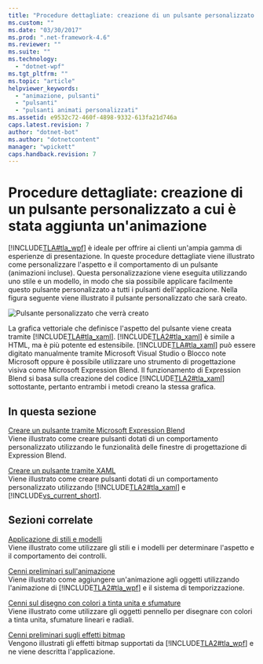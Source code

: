```yaml
---
title: "Procedure dettagliate: creazione di un pulsante personalizzato a cui &#232; stata aggiunta un&#39;animazione | Microsoft Docs"
ms.custom: ""
ms.date: "03/30/2017"
ms.prod: ".net-framework-4.6"
ms.reviewer: ""
ms.suite: ""
ms.technology: 
  - "dotnet-wpf"
ms.tgt_pltfrm: ""
ms.topic: "article"
helpviewer_keywords: 
  - "animazione, pulsanti"
  - "pulsanti"
  - "pulsanti animati personalizzati"
ms.assetid: e9532c72-460f-4898-9332-613fa21d746a
caps.latest.revision: 7
author: "dotnet-bot"
ms.author: "dotnetcontent"
manager: "wpickett"
caps.handback.revision: 7
---
```

# Procedure dettagliate: creazione di un pulsante personalizzato a cui &#232; stata aggiunta un&#39;animazione
[!INCLUDE[TLA#tla_wpf](../../../../includes/tlasharptla-wpf-md.md)] è ideale per offrire ai clienti un'ampia gamma di esperienze di presentazione.  In queste procedure dettagliate viene illustrato come personalizzare l'aspetto e il comportamento di un pulsante \(animazioni incluse\).  Questa personalizzazione viene eseguita utilizzando uno stile e un modello, in modo che sia possibile applicare facilmente questo pulsante personalizzato a tutti i pulsanti dell'applicazione.  Nella figura seguente viene illustrato il pulsante personalizzato che sarà creato.  
  
 ![Pulsante personalizzato che verrà creato](../../../../docs/framework/wpf/controls/media/custom-button-blend-intro.png "custom\_button\_blend\_Intro")  
  
 La grafica vettoriale che definisce l'aspetto del pulsante viene creata tramite [!INCLUDE[TLA#tla_xaml](../../../../includes/tlasharptla-xaml-md.md)].  [!INCLUDE[TLA2#tla_xaml](../../../../includes/tla2sharptla-xaml-md.md)] è simile a HTML, ma è più potente ed estensibile.  [!INCLUDE[TLA#tla_xaml](../../../../includes/tlasharptla-xaml-md.md)] può essere digitato manualmente tramite Microsoft Visual Studio o Blocco note Microsoft oppure è possibile utilizzare uno strumento di progettazione visiva come Microsoft Expression Blend.  Il funzionamento di Expression Blend si basa sulla creazione del codice [!INCLUDE[TLA2#tla_xaml](../../../../includes/tla2sharptla-xaml-md.md)] sottostante, pertanto entrambi i metodi creano la stessa grafica.  
  
## In questa sezione  
 [Creare un pulsante tramite Microsoft Expression Blend](../../../../docs/framework/wpf/controls/walkthrough-create-a-button-by-using-microsoft-expression-blend.md)  
 Viene illustrato come creare pulsanti dotati di un comportamento personalizzato utilizzando le funzionalità delle finestre di progettazione di Expression Blend.  
  
 [Creare un pulsante tramite XAML](../../../../docs/framework/wpf/controls/walkthrough-create-a-button-by-using-xaml.md)  
 Viene illustrato come creare pulsanti dotati di un comportamento personalizzato utilizzando [!INCLUDE[TLA2#tla_xaml](../../../../includes/tla2sharptla-xaml-md.md)] e [!INCLUDE[vs_current_short](../../../../includes/vs-current-short-md.md)].  
  
## Sezioni correlate  
 [Applicazione di stili e modelli](../../../../docs/framework/wpf/controls/styling-and-templating.md)  
 Viene illustrato come utilizzare gli stili e i modelli per determinare l'aspetto e il comportamento dei controlli.  
  
 [Cenni preliminari sull'animazione](../../../../docs/framework/wpf/graphics-multimedia/animation-overview.md)  
 Viene illustrato come aggiungere un'animazione agli oggetti utilizzando l'animazione di [!INCLUDE[TLA2#tla_wpf](../../../../includes/tla2sharptla-wpf-md.md)] e il sistema di temporizzazione.  
  
 [Cenni sul disegno con colori a tinta unita e sfumature](../../../../docs/framework/wpf/graphics-multimedia/painting-with-solid-colors-and-gradients-overview.md)  
 Viene illustrato come utilizzare gli oggetti pennello per disegnare con colori a tinta unita, sfumature lineari e radiali.  
  
 [Cenni preliminari sugli effetti bitmap](../../../../docs/framework/wpf/graphics-multimedia/bitmap-effects-overview.md)  
 Vengono illustrati gli effetti bitmap supportati da [!INCLUDE[TLA2#tla_wpf](../../../../includes/tla2sharptla-wpf-md.md)] e ne viene descritta l'applicazione.